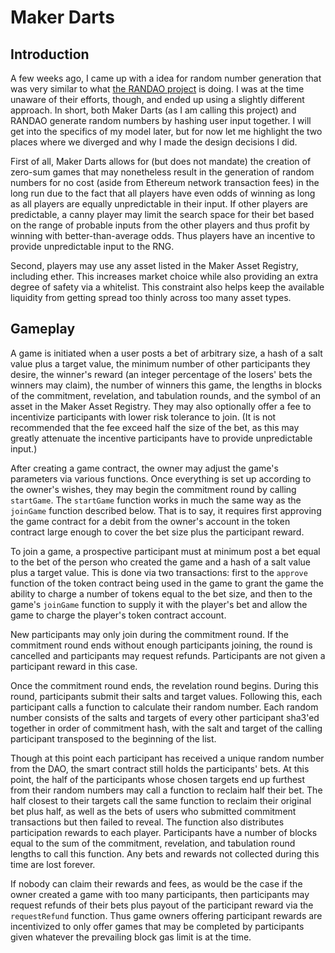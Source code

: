 # Maker Darts

## Introduction

A few weeks ago, I came up with a idea for random number generation that was
very similar to what [the RANDAO project](https://github.com/randao/randao) is
doing. I was at the time unaware of their efforts, though, and ended up using a
slightly different approach. In short, both Maker Darts (as I am calling this
project) and RANDAO generate random numbers by hashing user input together. I
will get into the specifics of my model later, but for now let me highlight the
two places where we diverged and why I made the design decisions I did.

First of all, Maker Darts allows for (but does not mandate) the creation of
zero-sum games that may nonetheless result in the generation of random numbers
for no cost (aside from Ethereum network transaction fees) in the long run due
to the fact that all players have even odds of winning as long as all players
are equally unpredictable in their input. If other players are predictable, a
canny player may limit the search space for their bet based on the range of
probable inputs from the other players and thus profit by winning with
better-than-average odds.  Thus players have an incentive to provide
unpredictable input to the RNG.

Second, players may use any asset listed in the Maker Asset Registry, including
ether. This increases market choice while also providing an extra degree of
safety via a whitelist. This constraint also helps keep the available liquidity
from getting spread too thinly across too many asset types.

## Gameplay

A game is initiated when a user posts a bet of arbitrary size, a hash of a salt
value plus a target value, the minimum number of other participants they desire,
the winner's reward (an integer percentage of the losers' bets the winners may
claim), the number of winners this game, the lengths in blocks of the
commitment, revelation, and tabulation rounds, and the symbol of an asset in the
Maker Asset Registry. They may also optionally offer a fee to incentivize
participants with lower risk tolerance to join. (It is not recommended that the
fee exceed half the size of the bet, as this may greatly attenuate the incentive
participants have to provide unpredictable input.)

After creating a game contract, the owner may adjust the game's parameters via
various functions. Once everything is set up according to the owner's wishes,
they may begin the commitment round by calling `startGame`. The `startGame`
function works in much the same way as the `joinGame` function described below.
That is to say, it requires first approving the game contract for a debit from
the owner's account in the token contract large enough to cover the bet size
plus the participant reward.

To join a game, a prospective participant must at minimum post a bet equal to
the bet of the person who created the game and a hash of a salt value plus a
target value. This is done via two transactions: first to the `approve` function
of the token contract being used in the game to grant the game the ability to
charge a number of tokens equal to the bet size, and then to the game's
`joinGame` function to supply it with the player's bet and allow the game to
charge the player's token contract account.

New participants may only join during the commitment round. If the commitment
round ends without enough participants joining, the round is cancelled and
participants may request refunds. Participants are not given a participant
reward in this case.

Once the commitment round ends, the revelation round begins. During this round,
participants submit their salts and target values. Following this, each
participant calls a function to calculate their random number. Each random
number consists of the salts and targets of every other participant sha3'ed
together in order of commitment hash, with the salt and target of the calling
participant transposed to the beginning of the list.

Though at this point each participant has received a unique random number from
the DAO, the smart contract still holds the participants' bets. At this point,
the half of the participants whose chosen targets end up furthest from their
random numbers may call a function to reclaim half their bet. The half closest
to their targets call the same function to reclaim their original bet plus half,
as well as the bets of users who submitted commitment transactions but then
failed to reveal. The function also distributes participation rewards to each
player. Participants have a number of blocks equal to the sum of the commitment,
revelation, and tabulation round lengths to call this function. Any bets and
rewards not collected during this time are lost forever.

If nobody can claim their rewards and fees, as would be the case if the owner
created a game with too many participants, then participants may request refunds
of their bets plus payout of the participant reward via the `requestRefund`
function. Thus game owners offering participant rewards are incentivized to only
offer games that may be completed by participants given whatever the prevailing
block gas limit is at the time.

